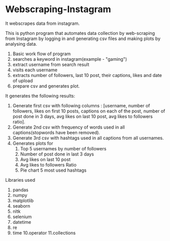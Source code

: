 # Webscraping-Instagram
It webscrapes data from instagram.

This is python program that automates data collection by web-scraping from Instagram by logging in and generating csv files and making plots by analysing data.

1. Basic work flow of program
2. searches a keyword in instagram(example - "gaming")
3. extract username from search result
4. visits each username
5. extracts number of followers, last 10 post, their captions, likes and date of upload
6. prepare csv and generates plot.

It generates the following results:
1. Generate first csv with following columns : [username, number of followers, likes on first 10 posts, captions on each of the post, number of post done in 3 days, avg likes on last 10 post, avg likes to followers ratio].
2. Generate 2nd csv with frequency of words used in all captions(stopwords have been removed).
3. Generate 3rd csv with hashtags used in all captions from all usernames.
4. Generates plots for 
    1. Top 5 usernames by number of followers
    2. Number of post done in last 3 days
    3. Avg likes on last 10 post
    4. Avg likes to followers Ratio
    5. Pie chart 5 most used hashtags

Libraries used
1. pandas
2. numpy
3. matplotlib
4. seaborn
5. nltk
6. selenium
7. datetime
8. re
9. time 
10.operator
11.collections

